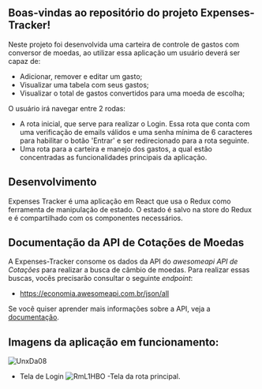 
## Boas-vindas ao repositório do projeto Expenses-Tracker!

Neste projeto foi desenvolvida uma carteira de controle de gastos com conversor de moedas, ao utilizar essa aplicação um usuário deverá ser capaz de:

- Adicionar, remover e editar um gasto;
- Visualizar uma tabela com seus gastos;
- Visualizar o total de gastos convertidos para uma moeda de escolha;

O usuário irá navegar entre 2 rodas:
- A rota inicial, que serve para realizar o Login. Essa rota que conta com uma verificação de emails válidos e uma senha mínima de 6 caracteres para habilitar o botão 'Entrar' e ser redirecionado para a rota seguinte.
- Uma rota para a carteira e manejo dos gastos, a qual estão concentradas as funcionalidades principais da aplicação.

## Desenvolvimento

Expenses Tracker é uma aplicação em React que usa o Redux como ferramenta de manipulação de estado. O estado é salvo na store do Redux e é compartilhado com os componentes necessários.

## Documentação da API de Cotações de Moedas

A Expenses-Tracker consome os dados da API do _awesomeapi API de Cotações_ para realizar a busca de câmbio de moedas. Para realizar essas buscas, vocês precisarão consultar o seguinte _endpoint_:

- <https://economia.awesomeapi.com.br/json/all>

Se você quiser aprender mais informações sobre a API, veja a [documentação](https://docs.awesomeapi.com.br/api-de-moedas).

## Imagens da aplicação em funcionamento:
![UnxDa08](https://user-images.githubusercontent.com/97243572/169604284-05f8f0a1-60e4-449a-a8e6-2b376c07abce.png)
- Tela de Login
![RmL1HBO](https://user-images.githubusercontent.com/97243572/169604305-c75f1d89-57a9-4c54-a744-b07eaf37f38a.png)
-Tela da rota principal.
